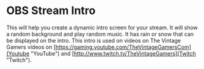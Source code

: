 # OBS Stream Intro
This will help you create a dynamic intro screen for your stream. It will show a random background and play random music. It has rain or snow that can be displayed on the intro. This intro is used on videos on The Vintage Gamers videos on  [https://gaming.youtube.com/TheVintageGamersCom](Youtube "YouTube") and [http://www.twitch.tv/TheVintageGamers](Twitch "Twitch"). 

